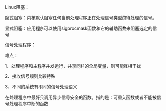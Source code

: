 Linux阻塞：

隐式阻塞：内核默认阻塞任何当前处理程序正在处理信号类型的待处理的信号。

显式阻塞：应用程序可以使用sigprocmask函数和它的辅助函数来阻塞选定的信号

信号处理程序：

难点：

1、处理程序和主程序并发运行，共享同样的全局变量，则可能互相干扰

2、接收信号规则比较特殊

3、不同的系统有不同的信号处理语义

在处理程序中最好只调用异步信号安全的函数。指的是：可重入函数或者不能被信号处理程序中断的函数